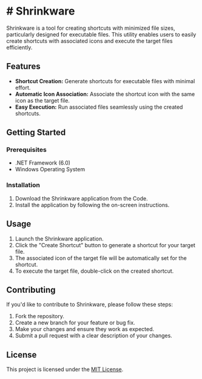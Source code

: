 # # Shrinkware
Shrinkware is a tool for creating shortcuts with minimized file sizes, particularly designed for executable files. This utility enables users to easily create shortcuts with associated icons and execute the target files efficiently.

## Features
- **Shortcut Creation:** Generate shortcuts for executable files with minimal effort.
- **Automatic Icon Association:** Associate the shortcut icon with the same icon as the target file.
- **Easy Execution:** Run associated files seamlessly using the created shortcuts.

## Getting Started

### Prerequisites

- .NET Framework (6.0)
- Windows Operating System

### Installation
1. Download the Shrinkware application from the Code.
2. Install the application by following the on-screen instructions.

## Usage
1. Launch the Shrinkware application.
2. Click the "Create Shortcut" button to generate a shortcut for your target file.
3. The associated icon of the target file will be automatically set for the shortcut.
4. To execute the target file, double-click on the created shortcut.

## Contributing
If you'd like to contribute to Shrinkware, please follow these steps:
1. Fork the repository.
2. Create a new branch for your feature or bug fix.
3. Make your changes and ensure they work as expected.
4. Submit a pull request with a clear description of your changes.

## License
This project is licensed under the [MIT License](LICENSE).
